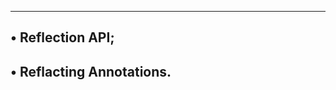 
--------------------------
• Reflection API;
--------------------------
• Reflacting Annotations.
--------------------------

